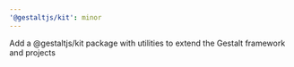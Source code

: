 ```yaml
---
'@gestaltjs/kit': minor
---
```


Add a @gestaltjs/kit package with utilities to extend the Gestalt framework and projects

